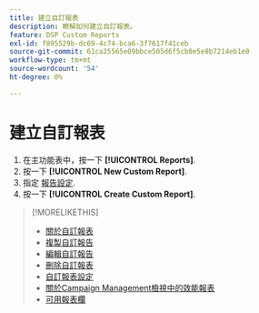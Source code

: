 ```yaml
---
title: 建立自訂報表
description: 瞭解如何建立自訂報表。
feature: DSP Custom Reports
exl-id: f895529b-dc69-4c74-bca6-3f7617f41ceb
source-git-commit: 61ca25565e09bbce505d6f5cb0e5e8b7214eb1e0
workflow-type: tm+mt
source-wordcount: '54'
ht-degree: 0%

---
```


# 建立自訂報表

1. 在主功能表中，按一下 **[!UICONTROL Reports]**.
1. 按一下 **[!UICONTROL New Custom Report]**.
1. 指定 [報告設定](/help/dsp/reports/report-settings.md).
1. 按一下 **[!UICONTROL Create Custom Report]**.

>[!MORELIKETHIS]
>
>* [關於自訂報表](/help/dsp/reports/report-about.md)
>* [複製自訂報告](/help/dsp/reports/report-copy.md)
>* [編輯自訂報告](/help/dsp/reports/report-edit.md)
>* [刪除自訂報表](/help/dsp/reports/report-delete.md)
>* [自訂報表設定](/help/dsp/reports/report-settings.md)
>* [關於Campaign Management檢視中的效能報表](/help/dsp/campaign-management/reports/campaign-reports-about.md)
>* [可用報表欄](/help/dsp/reports/report-columns.md)
